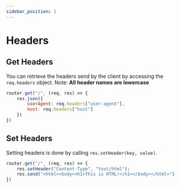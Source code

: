 ```yaml
---
sidebar_position: 1
---
```


# Headers

## Get Headers

You can retrieve the headers send by the client by accessing the `req.headers` object.
Note: **All header names are lowercase**

```javascript
router.get("/", (req, res) => {
    res.json({
        userAgent: req.headers["user-agent"],
        host: req.headers["host"]
    })
})
```

## Set Headers

Setting headers is done by calling `res.setHeader(key, value)`.

```javascript
router.get("/", (req, res) => {
    res.setHeader("Content-Type", "text/html");
    res.send("<html><body><h1>This is HTML!</h1></body></html>")
})
```
